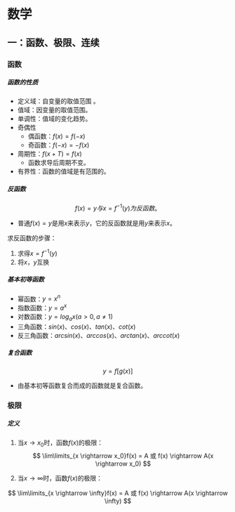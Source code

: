 # 数学



## 一：函数、极限、连续



### 函数



##### 函数的性质

* 定义域：自变量的取值范围 。
* 值域：因变量的取值范围。
* 单调性：值域的变化趋势。
* 奇偶性
    * 偶函数：$f(x) = f(-x)$
    * 奇函数：$f(-x) = -f(x)$
* 周期性：$f(x + T) = f(x)$
    * 函数求导后周期不变。
* 有界性：函数的值域是有范围的。



##### 反函数

$$
f(x) = y  与 x = f^{-1}(y)  为反函数。
$$

* 普通$f(x) = y$是用$x$来表示$y$，它的反函数就是用$y$来表示$x$。

求反函数的步骤：

1. 求得$x = f^{-1}(y)$
2. 将$x，y$互换



##### 基本初等函数

* 幂函数：$y = x^n$
* 指数函数：$y = a^x$
* 对数函数：$y = log_ax(a > 0,a \neq 1)$
* 三角函数：$sin(x)、cos(x)、tan(x)、cot(x)$
* 反三角函数：$arcsin(x)、arccos(x)、arctan(x)、arccot(x)$



##### 复合函数

$$
y = f[ g(x) ]
$$

* 由基本初等函数复合而成的函数就是复合函数。



### 极限



##### 定义

1. 当$x\rightarrow x_0$时，函数$f(x)$的极限：
   $$
   \lim\limits_{x \rightarrow x_0}f(x) = A 或 f(x) \rightarrow A(x \rightarrow x_0)
   $$
   

2. 当$x\rightarrow \infty$时，函数$f(x)$的极限：

$$
\lim\limits_{x \rightarrow \infty}f(x) = A 或 f(x) \rightarrow A(x \rightarrow \infty)
$$





